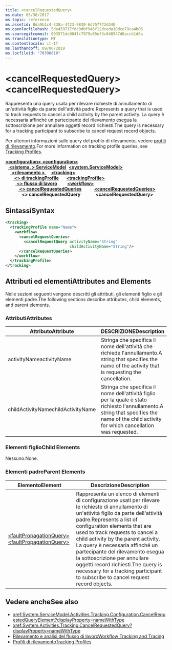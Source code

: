 ```yaml
---
title: <cancelRequestedQuery>
ms.date: 03/30/2017
ms.topic: reference
ms.assetid: 8da9b1c4-338a-4f23-9830-6d257772d340
ms.openlocfilehash: 5de459717fdc0dbf946f12dceda18dce79ca4b06
ms.sourcegitcommit: 093571de904fc7979e85ef3c048547d0accb1d8a
ms.translationtype: MT
ms.contentlocale: it-IT
ms.lasthandoff: 09/06/2019
ms.locfileid: "70398810"
---
```

# <a name="cancelrequestedquery"></a><span data-ttu-id="14fec-101">\<cancelRequestedQuery></span><span class="sxs-lookup"><span data-stu-id="14fec-101">\<cancelRequestedQuery></span></span>
<span data-ttu-id="14fec-102">Rappresenta una query usata per rilevare richieste di annullamento di un'attività figlio da parte dell'attività padre.</span><span class="sxs-lookup"><span data-stu-id="14fec-102">Represents a query that is used to track requests to cancel a child activity by the parent activity.</span></span> <span data-ttu-id="14fec-103">La query è necessaria affinché un partecipante del rilevamento esegua la sottoscrizione per annullare oggetti record richiesti.</span><span class="sxs-lookup"><span data-stu-id="14fec-103">The query is necessary for a tracking participant to subscribe to cancel request record objects.</span></span>  
  
 <span data-ttu-id="14fec-104">Per ulteriori informazioni sulle query del profilo di rilevamento, vedere [profili di rilevamento](../../../windows-workflow-foundation/tracking-profiles.md).</span><span class="sxs-lookup"><span data-stu-id="14fec-104">For more information on tracking profile queries, see [Tracking Profiles](../../../windows-workflow-foundation/tracking-profiles.md).</span></span>  
  
<span data-ttu-id="14fec-105">[ **\<configuration>** ](../configuration-element.md)</span><span class="sxs-lookup"><span data-stu-id="14fec-105">[**\<configuration>**](../configuration-element.md)</span></span>\
<span data-ttu-id="14fec-106">&nbsp;&nbsp;[ **\<sistema. > ServiceModel**](system-servicemodel-of-workflow.md)</span><span class="sxs-lookup"><span data-stu-id="14fec-106">&nbsp;&nbsp;[**\<system.ServiceModel>**](system-servicemodel-of-workflow.md)</span></span>\
<span data-ttu-id="14fec-107">&nbsp;&nbsp;&nbsp;&nbsp;[ **\<rilevamento >** ](tracking.md)</span><span class="sxs-lookup"><span data-stu-id="14fec-107">&nbsp;&nbsp;&nbsp;&nbsp;[**\<tracking>**](tracking.md)</span></span>\
<span data-ttu-id="14fec-108">&nbsp;&nbsp;&nbsp;&nbsp;&nbsp;&nbsp;[ **\<> di trackingProfile**](trackingprofile.md)</span><span class="sxs-lookup"><span data-stu-id="14fec-108">&nbsp;&nbsp;&nbsp;&nbsp;&nbsp;&nbsp;[**\<trackingProfile>**](trackingprofile.md)</span></span>\
<span data-ttu-id="14fec-109">&nbsp;&nbsp;&nbsp;&nbsp;&nbsp;&nbsp;&nbsp;&nbsp;[ **\<> flusso di lavoro**](workflow.md)</span><span class="sxs-lookup"><span data-stu-id="14fec-109">&nbsp;&nbsp;&nbsp;&nbsp;&nbsp;&nbsp;&nbsp;&nbsp;[**\<workflow>**](workflow.md)</span></span>\
<span data-ttu-id="14fec-110">&nbsp;&nbsp;&nbsp;&nbsp;&nbsp;&nbsp;&nbsp;&nbsp;&nbsp;&nbsp;[ **\<> cancelRequestedQueries**](cancelrequestedqueries.md)</span><span class="sxs-lookup"><span data-stu-id="14fec-110">&nbsp;&nbsp;&nbsp;&nbsp;&nbsp;&nbsp;&nbsp;&nbsp;&nbsp;&nbsp;[**\<cancelRequestedQueries>**](cancelrequestedqueries.md)</span></span>\
<span data-ttu-id="14fec-111">&nbsp;&nbsp;&nbsp;&nbsp;&nbsp;&nbsp;&nbsp;&nbsp;&nbsp;&nbsp;&nbsp;&nbsp; **\<> cancelRequestedQuery**</span><span class="sxs-lookup"><span data-stu-id="14fec-111">&nbsp;&nbsp;&nbsp;&nbsp;&nbsp;&nbsp;&nbsp;&nbsp;&nbsp;&nbsp;&nbsp;&nbsp;**\<cancelRequestedQuery>**</span></span>  
  
## <a name="syntax"></a><span data-ttu-id="14fec-112">Sintassi</span><span class="sxs-lookup"><span data-stu-id="14fec-112">Syntax</span></span>  
  
```xml  
<tracking>
  <trackingProfile name="Name">
    <workflow>
      <cancelRequestQueries>
        <cancelRequestQuery activityName="String" 
                            childActivityName="String"/>
      </cancelRequestQueries>
    </workflow>
  </trackingProfile>
</tracking>  
```  
  
## <a name="attributes-and-elements"></a><span data-ttu-id="14fec-113">Attributi ed elementi</span><span class="sxs-lookup"><span data-stu-id="14fec-113">Attributes and Elements</span></span>  
 <span data-ttu-id="14fec-114">Nelle sezioni seguenti vengono descritti gli attributi, gli elementi figlio e gli elementi padre.</span><span class="sxs-lookup"><span data-stu-id="14fec-114">The following sections describe attributes, child elements, and parent elements.</span></span>  
  
### <a name="attributes"></a><span data-ttu-id="14fec-115">Attributi</span><span class="sxs-lookup"><span data-stu-id="14fec-115">Attributes</span></span>  
  
|<span data-ttu-id="14fec-116">Attributo</span><span class="sxs-lookup"><span data-stu-id="14fec-116">Attribute</span></span>|<span data-ttu-id="14fec-117">DESCRIZIONE</span><span class="sxs-lookup"><span data-stu-id="14fec-117">Description</span></span>|  
|---------------|-----------------|  
|<span data-ttu-id="14fec-118">activityName</span><span class="sxs-lookup"><span data-stu-id="14fec-118">activityName</span></span>|<span data-ttu-id="14fec-119">Stringa che specifica il nome dell'attività che richiede l'annullamento.</span><span class="sxs-lookup"><span data-stu-id="14fec-119">A string that specifies the name of the activity that is requesting the cancellation.</span></span>|  
|<span data-ttu-id="14fec-120">childActivityName</span><span class="sxs-lookup"><span data-stu-id="14fec-120">childActivityName</span></span>|<span data-ttu-id="14fec-121">Stringa che specifica il nome dell'attività figlio per la quale è stato richiesto l'annullamento.</span><span class="sxs-lookup"><span data-stu-id="14fec-121">A string that specifies the name of the child activity for which cancellation was requested.</span></span>|  
  
### <a name="child-elements"></a><span data-ttu-id="14fec-122">Elementi figlio</span><span class="sxs-lookup"><span data-stu-id="14fec-122">Child Elements</span></span>  
 <span data-ttu-id="14fec-123">Nessuno.</span><span class="sxs-lookup"><span data-stu-id="14fec-123">None.</span></span>  
  
### <a name="parent-elements"></a><span data-ttu-id="14fec-124">Elementi padre</span><span class="sxs-lookup"><span data-stu-id="14fec-124">Parent Elements</span></span>  
  
|<span data-ttu-id="14fec-125">Elemento</span><span class="sxs-lookup"><span data-stu-id="14fec-125">Element</span></span>|<span data-ttu-id="14fec-126">Descrizione</span><span class="sxs-lookup"><span data-stu-id="14fec-126">Description</span></span>|  
|-------------|-----------------|  
|[<span data-ttu-id="14fec-127">\<faultPropagationQuery></span><span class="sxs-lookup"><span data-stu-id="14fec-127">\<faultPropagationQuery></span></span>](faultpropagationquery.md)|<span data-ttu-id="14fec-128">Rappresenta un elenco di elementi di configurazione usati per rilevare le richieste di annullamento di un'attività figlio da parte dell'attività padre.</span><span class="sxs-lookup"><span data-stu-id="14fec-128">Represents a list of configuration elements that are used to track requests to cancel a child activity by the parent activity.</span></span> <span data-ttu-id="14fec-129">La query è necessaria affinché un partecipante del rilevamento esegua la sottoscrizione per annullare oggetti record richiesti.</span><span class="sxs-lookup"><span data-stu-id="14fec-129">The query is necessary for a tracking participant to subscribe to cancel request record objects.</span></span>|  
  
## <a name="see-also"></a><span data-ttu-id="14fec-130">Vedere anche</span><span class="sxs-lookup"><span data-stu-id="14fec-130">See also</span></span>

- <xref:System.ServiceModel.Activities.Tracking.Configuration.CancelRequestedQueryElement?displayProperty=nameWithType>
- <xref:System.Activities.Tracking.CancelRequestedQuery?displayProperty=nameWithType>
- [<span data-ttu-id="14fec-131">Rilevamento e analisi del flusso di lavoro</span><span class="sxs-lookup"><span data-stu-id="14fec-131">Workflow Tracking and Tracing</span></span>](../../../windows-workflow-foundation/workflow-tracking-and-tracing.md)
- [<span data-ttu-id="14fec-132">Profili di rilevamento</span><span class="sxs-lookup"><span data-stu-id="14fec-132">Tracking Profiles</span></span>](../../../windows-workflow-foundation/tracking-profiles.md)
